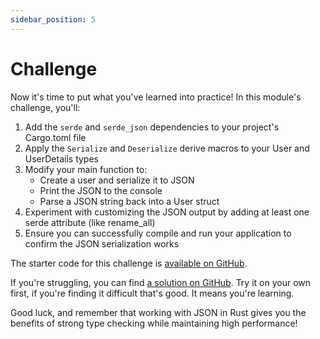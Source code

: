 ```yaml
---
sidebar_position: 5
---
```


# Challenge

Now it's time to put what you've learned into practice! In this module's challenge, you'll:

1. Add the `serde` and `serde_json` dependencies to your project's Cargo.toml file
2. Apply the `Serialize` and `Deserialize` derive macros to your User and UserDetails types
3. Modify your main function to:
   - Create a user and serialize it to JSON
   - Print the JSON to the console
   - Parse a JSON string back into a User struct
4. Experiment with customizing the JSON output by adding at least one serde attribute (like rename_all)
5. Ensure you can successfully compile and run your application to confirm the JSON serialization works

The starter code for this challenge is [available on GitHub](https://github.com/jeastham1993/rust-for-dotnet-devs-workshop/tree/main/src/examples/module4/rust_app).

If you're struggling, you can find [a solution on GitHub](https://github.com/jeastham1993/rust-for-dotnet-devs-workshop/tree/main/src/solutions/module4/rust_app). Try it on your own first, if you're finding it difficult that's good. It means you're learning.

Good luck, and remember that working with JSON in Rust gives you the benefits of strong type checking while maintaining high performance!